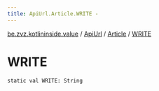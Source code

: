 ```yaml
---
title: ApiUrl.Article.WRITE - 
---
```


[be.zvz.kotlininside.value](../../index.html) / [ApiUrl](../index.html) / [Article](index.html) / [WRITE](./-w-r-i-t-e.html)

# WRITE

`static val WRITE: String`